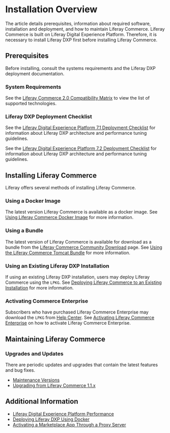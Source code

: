# Installation Overview

The article details prerequisites, information about required software, installation and deployment, and how to maintain Liferay Commerce. Liferay Commerce is built on Liferay Digital Experience Platform. Therefore, it is necessary to install Liferay DXP first before installing Liferay Commerce.

## Prerequisites

Before installing, consult the systems requirements and the Liferay DXP deployment documentation.

### System Requirements

See the [Liferay Commerce 2.0 Compatibility Matrix](https://web.liferay.com/documents/14/21598941/Liferay+Commerce+2.0+Compatibility+Matrix/0ed97477-f5a7-40a6-b5ab-f00d5e01b75f) to view the list of supported technologies.

### Liferay DXP Deployment Checklist

See the [Liferay Digital Experience Platform 7.1 Deployment Checklist](https://www.liferay.com/documents/10182/3292406/Liferay+DXP+7.1+Deployment+Checklist/cacaac23-9e02-411a-dcc9-adf86f95c513) for information about Liferay DXP architecture and performance tuning guidelines.

See the [Liferay Digital Experience Platform 7.2 Deployment Checklist](https://www.liferay.com/documents/10182/3292406/Liferay+DXP+7.2+Deployment+Checklist.pdf/22dee290-6b06-0bdc-aa89-30bb88d1d42e?t=1566483298239) for information about Liferay DXP architecture and performance tuning guidelines.

## Installing Liferay Commerce

Liferay offers several methods of installing Liferay Commerce.

### Using a Docker Image

The latest version Liferay Commerce is available as a docker image. See [Using Liferay Commerce Docker Image](./using-the-liferay-commerce-docker-image.md) for more information.

### Using a Bundle

The latest version of Liferay Commerce is available for download as a bundle from the [Liferay Commerce Community Download](https://commerce.liferay.dev/download) page. See [Using the Liferay Commerce Tomcat Bundle](./using-the-liferay-commerce-tomcat-bundle.md) for more information.

### Using an Existing Liferay DXP Installation

If using an existing Liferay DXP installation, users may deploy Liferay Commerce using the `LPKG`. See [Deploying Liferay Commerce to an Existing Installation](./deploying-liferay-commerce-to-an-existing-liferay-installation.md) for more information.

### Activating Commerce Enterprise

Subscribers who have purchased Liferay Commerce Enterprise may download the `LPKG` from [Help Center](https://customer.liferay.com/downloads). See [Activating Liferay Commerce Enterprise](./activating-liferay-commerce-enterprise.md) on how to activate Liferay Commerce Enterprise.

## Maintaining Liferay Commerce

### Upgrades and Updates

There are periodic updates and upgrades that contain the latest features and bug fixes.

* [Maintenance Versions](../../get-help/commerce-enterprise-support/liferay-commerce-fix-delivery-method.md)
* [Upgrading from Liferay Commerce 1.1.x](./upgrading-from-liferay-commerce-1.1.x.md)

## Additional Information

* [Liferay Digital Experience Platform Performance](https://www.liferay.com/documents/10182/3292406/Liferay+DXP+Performance+-+Benchmark+Study+of+Liferay+DXP+7.1/fe7d4cd2-2efc-b5cc-9680-825ec9bad5be)
* [Deploying Liferay DXP Using Docker](https://www.liferay.com/documents/10182/1645493/Deploying%20Liferay%20DXP%20Using%20Docker)
* [Activating a Marketplace App Through a Proxy Server](https://help.liferay.com/hc/en-us/articles/360018427391)
